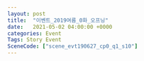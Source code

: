 ```yaml
---
layout: post
title:  "이벤트_2019여름_0화_오프닝"
date:   2021-05-02 04:00:00 +0000
categories: Event
Tags: Story Event
SceneCode: ["scene_evt190627_cp0_q1_s10"]
---
```

